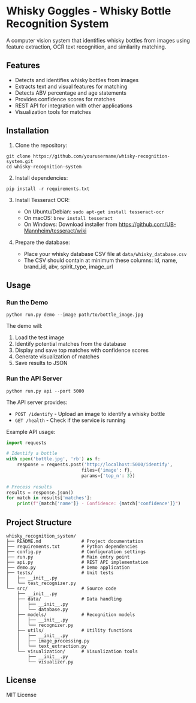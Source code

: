 # Whisky Goggles - Whisky Bottle Recognition System

A computer vision system that identifies whisky bottles from images using feature extraction, OCR text recognition, and similarity matching.

## Features

- Detects and identifies whisky bottles from images
- Extracts text and visual features for matching
- Detects ABV percentage and age statements
- Provides confidence scores for matches
- REST API for integration with other applications
- Visualization tools for matches

## Installation

1. Clone the repository:
```
git clone https://github.com/yourusername/whisky-recognition-system.git
cd whisky-recognition-system
```

2. Install dependencies:
```
pip install -r requirements.txt
```

3. Install Tesseract OCR:
   - On Ubuntu/Debian: `sudo apt-get install tesseract-ocr`
   - On macOS: `brew install tesseract`
   - On Windows: Download installer from https://github.com/UB-Mannheim/tesseract/wiki

4. Prepare the database:
   - Place your whisky database CSV file at `data/whisky_database.csv`
   - The CSV should contain at minimum these columns: id, name, brand_id, abv, spirit_type, image_url

## Usage

### Run the Demo

```
python run.py demo --image path/to/bottle_image.jpg
```

The demo will:
1. Load the test image
2. Identify potential matches from the database
3. Display and save top matches with confidence scores
4. Generate visualization of matches
5. Save results to JSON

### Run the API Server

```
python run.py api --port 5000
```

The API server provides:
- `POST /identify` - Upload an image to identify a whisky bottle
- `GET /health` - Check if the service is running

Example API usage:
```python
import requests

# Identify a bottle
with open('bottle.jpg', 'rb') as f:
    response = requests.post('http://localhost:5000/identify', 
                            files={'image': f},
                            params={'top_n': 3})
    
# Process results
results = response.json()
for match in results['matches']:
    print(f"{match['name']} - Confidence: {match['confidence']}")
```

## Project Structure

```
whisky_recognition_system/
├── README.md               # Project documentation
├── requirements.txt        # Python dependencies
├── config.py               # Configuration settings
├── run.py                  # Main entry point
├── api.py                  # REST API implementation
├── demo.py                 # Demo application
├── tests/                  # Unit tests
│   ├── __init__.py
│   └── test_recognizer.py
└── src/                    # Source code
    ├── __init__.py
    ├── data/               # Data handling
    │   ├── __init__.py
    │   └── database.py
    ├── models/             # Recognition models
    │   ├── __init__.py
    │   └── recognizer.py
    ├── utils/              # Utility functions
    │   ├── __init__.py
    │   ├── image_processing.py
    │   └── text_extraction.py
    └── visualization/      # Visualization tools
        ├── __init__.py
        └── visualizer.py
```

## License

MIT License